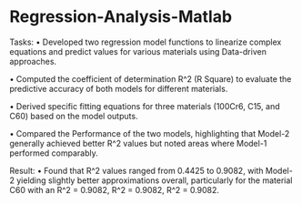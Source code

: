 # Regression-Analysis-Matlab
Tasks:
• Developed two regression model functions to linearize complex equations and predict values for various materials using Data-driven approaches.

• Computed the coefficient of determination R^2 (R Square) to evaluate the predictive accuracy of both models for different materials.

• Derived specific fitting equations for three materials (100Cr6, C15, and C60) based on the model outputs. 

• Compared the Performance of the two models, highlighting that Model-2 generally achieved better R^2 values but noted areas where Model-1 performed comparably.

Result:
• Found that R^2 values ranged from 0.4425 to 0.9082, with Model-2 yielding slightly better approximations overall, particularly for the material C60 with an R^2 = 0.9082, R^2 = 0.9082, R^2 = 0.9082.
